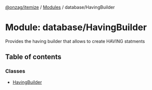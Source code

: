 [@onzag/itemize](../README.md) / [Modules](../modules.md) / database/HavingBuilder

# Module: database/HavingBuilder

Provides the having builder that allows to create HAVING statments

## Table of contents

### Classes

- [HavingBuilder](../classes/database_HavingBuilder.HavingBuilder.md)
